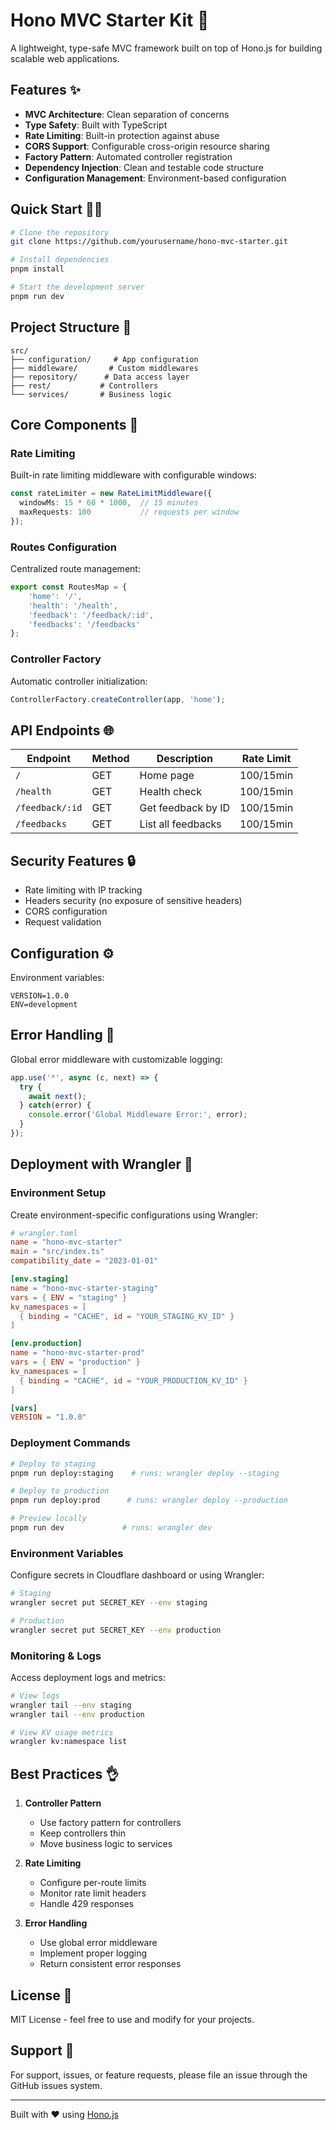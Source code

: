 # Hono MVC Starter Kit 🚀

A lightweight, type-safe MVC framework built on top of Hono.js for building scalable web applications.

## Features ✨

- **MVC Architecture**: Clean separation of concerns
- **Type Safety**: Built with TypeScript
- **Rate Limiting**: Built-in protection against abuse
- **CORS Support**: Configurable cross-origin resource sharing
- **Factory Pattern**: Automated controller registration
- **Dependency Injection**: Clean and testable code structure
- **Configuration Management**: Environment-based configuration

## Quick Start 🏃‍♂️

```bash
# Clone the repository
git clone https://github.com/yourusername/hono-mvc-starter.git

# Install dependencies
pnpm install

# Start the development server
pnpm run dev
```

## Project Structure 📁

```
src/
├── configuration/     # App configuration
├── middleware/       # Custom middlewares
├── repository/      # Data access layer
├── rest/           # Controllers
└── services/       # Business logic
```

## Core Components 🔧

### Rate Limiting

Built-in rate limiting middleware with configurable windows:

```typescript
const rateLimiter = new RateLimitMiddleware({
  windowMs: 15 * 60 * 1000,  // 15 minutes
  maxRequests: 100           // requests per window
});
```

### Routes Configuration

Centralized route management:

```typescript
export const RoutesMap = {
    'home': '/',
    'health': '/health',
    'feedback': '/feedback/:id',
    'feedbacks': '/feedbacks'
};
```

### Controller Factory

Automatic controller initialization:

```typescript
ControllerFactory.createController(app, 'home');
```

## API Endpoints 🌐

| Endpoint           | Method | Description           | Rate Limit |
|-------------------|--------|-----------------------|------------|
| `/`               | GET    | Home page            | 100/15min  |
| `/health`         | GET    | Health check         | 100/15min  |
| `/feedback/:id`   | GET    | Get feedback by ID   | 100/15min  |
| `/feedbacks`      | GET    | List all feedbacks   | 100/15min  |

## Security Features 🔒

- Rate limiting with IP tracking
- Headers security (no exposure of sensitive headers)
- CORS configuration
- Request validation

## Configuration ⚙️

Environment variables:

```env
VERSION=1.0.0
ENV=development
```

## Error Handling 🚨

Global error middleware with customizable logging:

```typescript
app.use('*', async (c, next) => {
  try {
    await next();
  } catch(error) {
    console.error('Global Middleware Error:', error);
  }
});
```

## Deployment with Wrangler 🚀

### Environment Setup

Create environment-specific configurations using Wrangler:

```toml
# wrangler.toml
name = "hono-mvc-starter"
main = "src/index.ts"
compatibility_date = "2023-01-01"

[env.staging]
name = "hono-mvc-starter-staging"
vars = { ENV = "staging" }
kv_namespaces = [
  { binding = "CACHE", id = "YOUR_STAGING_KV_ID" }
]

[env.production]
name = "hono-mvc-starter-prod"
vars = { ENV = "production" }
kv_namespaces = [
  { binding = "CACHE", id = "YOUR_PRODUCTION_KV_ID" }
]

[vars]
VERSION = "1.0.0"
```

### Deployment Commands

```bash
# Deploy to staging
pnpm run deploy:staging    # runs: wrangler deploy --staging

# Deploy to production
pnpm run deploy:prod      # runs: wrangler deploy --production

# Preview locally
pnpm run dev             # runs: wrangler dev
```

### Environment Variables

Configure secrets in Cloudflare dashboard or using Wrangler:

```bash
# Staging
wrangler secret put SECRET_KEY --env staging

# Production
wrangler secret put SECRET_KEY --env production
```

### Monitoring & Logs

Access deployment logs and metrics:

```bash
# View logs
wrangler tail --env staging
wrangler tail --env production

# View KV usage metrics
wrangler kv:namespace list
```

## Best Practices 👌

1. **Controller Pattern**
   - Use factory pattern for controllers
   - Keep controllers thin
   - Move business logic to services

2. **Rate Limiting**
   - Configure per-route limits
   - Monitor rate limit headers
   - Handle 429 responses

3. **Error Handling**
   - Use global error middleware
   - Implement proper logging
   - Return consistent error responses


## License 📄

MIT License - feel free to use and modify for your projects.

## Support 💪

For support, issues, or feature requests, please file an issue through the GitHub issues system.

---

Built with ❤️ using [Hono.js](https://honojs.dev/)
